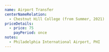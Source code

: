```yaml
---
name: Airport Transfer
centerNameRelation:
  - Chestnut Hill College (from Summer, 2021)
priceDetails:
  - price: 75
    payPeriod: once
notes:
  - Philadelphia International Airport, PHI
---
```

